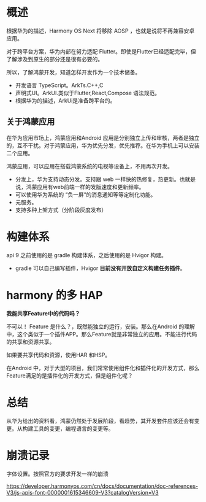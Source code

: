 
# 概述

根据华为的描述，Harmony OS Next 将移除 AOSP ，也就是说将不再兼容安卓应用。


对于跨平台方案，华为内部在努力适配 Flutter。即使是Flutter已经适配完毕，但了解涉及到原生的部分还是很有必要的。

所以，了解鸿蒙开发，知道怎样开发作为一个技术储备。


- 开发语言 TypeScript。ArkTs.C++,C
- 声明式UI。ArkUI.类似于Flutter,React,Compose 语法规范。
- 根据华为的描述，ArkUi是准备跨平台的。


## 关于鸿蒙应用

在华为应用市场上，鸿蒙应用和Android 应用是分别独立上传和审核，两者是独立的，互不干扰。对于鸿蒙应用，华为优先分发，优先推荐。在华为手机上可以安装二个应用。

鸿蒙应用，可以应用在搭载鸿蒙系统的电视等设备上，不用再次开发。

- 分发上，华为支持动态分发。支持跟 web 一样快的热修复，热更新。也就是说，鸿蒙应用有web前端一样的发版速度和更新频率。
- 可以使用华为系统的 “负一屏”的消息通知等等定制化功能。
- 元服务。
- 支持多种上架方式（分阶段灰度发布）



# 构建体系


api 9 之前使用的是 gradle 构建体系，之后使用的是 Hvigor 构建。

- gradle 可以自己编写插件，Hvigor **目前没有开放自定义构建任务插件**。


# harmony 的多 HAP 

**我能共享Feature中的代码吗？**

不可以！
Feature 是什么？，既然能独立的运行，安装。那么在Android 的理解中，这个类似于一个插件APP。那么Feature就是非常独立的应用。不能进行代码的共享和资源共享。


如果要共享代码和资源，使用HAR 和HSP。


在Android 中，对于大型的项目，我们常常使用组件化和插件化的开发方式，那么Feature满足的是插件化的开发方式，但是组件化呢？







# 总结

从华为给出的资料看，鸿蒙仍然处于发展阶段，看趋势，其开发套件应该还会有变更。从构建工具的变更，编程语言的变更等。


# 崩溃记录

字体设置。按照官方的要求开发一样的崩溃

https://developer.harmonyos.com/cn/docs/documentation/doc-references-V3/js-apis-font-0000001615346609-V3?catalogVersion=V3